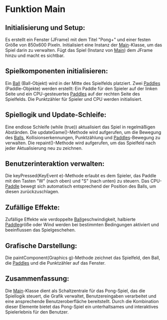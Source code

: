 # Funktion Main

## Initialisierung und Setup:
Es erstellt ein Fenster (JFrame) mit dem Titel "Pong+" und einer festen Größe von 850x600 Pixeln.
Initialisiert eine Instanz der [Main](Main.md)-Klasse, um das Spiel darin zu verwalten.
Fügt das Spiel (Instanz von [Main](Main.md)) dem JFrame hinzu und macht es sichtbar.

## Spielkomponenten initialisieren:
Ein [Ball](Ball.md) (Ball-Objekt) wird in der Mitte des Spielfelds platziert.
Zwei [Paddles](Paddle.md) (Paddle-Objekte) werden erstellt: Ein Paddle für den Spieler auf der linken Seite und ein CPU-gesteuertes [Paddles](Paddle.md) auf der rechten Seite des Spielfelds.
Die Punktzähler für Spieler und CPU werden initialisiert.

## Spiellogik und Update-Schleife:
Eine endlose Schleife (while (true)) aktualisiert das Spiel in regelmäßigen Abständen.
Die updateGame()-Methode wird aufgerufen, um die Bewegung des [Balls](Ball.md), Kollisionserkennungen, Punktzählung und [Paddles](Paddle.md)-Bewegung zu verwalten.
Die repaint()-Methode wird aufgerufen, um das Spielfeld nach jeder Aktualisierung neu zu zeichnen.

## Benutzerinteraktion verwalten:
Die keyPressed(KeyEvent e)-Methode erlaubt es dem Spieler, das Paddle mit den Tasten "W" (nach oben) und "S" (nach unten) zu steuern.
Das CPU-[Paddle](Paddle.md) bewegt sich automatisch entsprechend der Position des Balls, um diesen zurückzuschlagen.

## Zufällige Effekte:
Zufällige Effekte wie verdoppelte [Ball](Ball.md)geschwindigkeit, halbierte [Paddle](Paddle.md)größe oder Wind werden bei bestimmten Bedingungen aktiviert und beeinflussen das Spielgeschehen.

## Grafische Darstellung:
Die paintComponent(Graphics g)-Methode zeichnet das Spielfeld, den Ball, die [Paddles](Paddle.md) und die Punktzähler auf das Fenster.

## Zusammenfassung:
Die [Main](Main.md)-Klasse dient als Schaltzentrale für das Pong-Spiel, das die Spiellogik steuert, die Grafik verwaltet, Benutzereingaben verarbeitet und eine ansprechende Benutzeroberfläche bereitstellt. Durch die Kombination dieser Elemente bietet das Pong-Spiel ein unterhaltsames und interaktives Spielerlebnis für den Benutzer.
